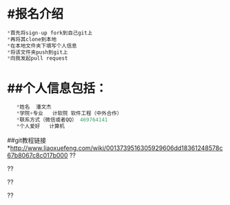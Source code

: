﻿#报名介绍
============
```js
*首先将sign-up fork到自己git上
*再将其clone到本地
*在本地文件夹下填写个人信息
*将该文件夹push到git上
*向我发起pull request
```
##个人信息包括：
=========
```js
   *姓名  潘文杰
   *学院+专业   计软院 软件工程（中外合作）
   *联系方式（微信或者QQ） 469764141
   *个人爱好   计算机
```
##git教程链接
*http://www.liaoxuefeng.com/wiki/0013739516305929606dd18361248578c67b8067c8c017b000
??

??

??

??

